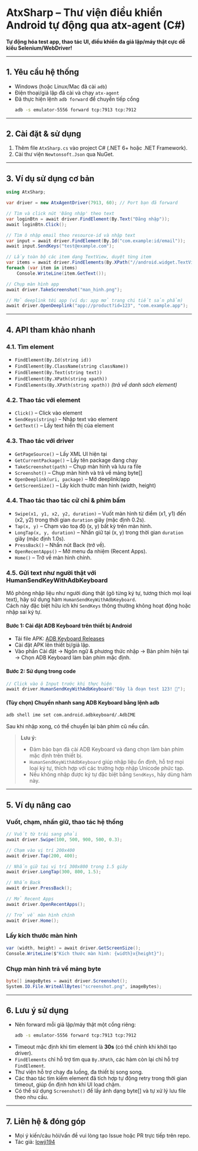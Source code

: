 # AtxSharp – Thư viện điều khiển Android tự động qua atx-agent (C#)

**Tự động hóa test app, thao tác UI, điều khiển đa giả lập/máy thật cực dễ kiểu Selenium/WebDriver!**

---

## 1. Yêu cầu hệ thống

- Windows (hoặc Linux/Mac đã cài `adb`)
- Điện thoại/giả lập đã cài và chạy `atx-agent`
- Đã thực hiện lệnh `adb forward` để chuyển tiếp cổng  
  ```sh
  adb -s emulator-5556 forward tcp:7913 tcp:7912
  ```

---

## 2. Cài đặt & sử dụng

1. Thêm file `AtxSharp.cs` vào project C# (.NET 6+ hoặc .NET Framework).
2. Cài thư viện `Newtonsoft.Json` qua NuGet.

---

## 3. Ví dụ sử dụng cơ bản

```csharp
using AtxSharp;

var driver = new AtxAgentDriver(7913, 60); // Port bạn đã forward

// Tìm và click nút 'Đăng nhập' theo text
var loginBtn = await driver.FindElement(By.Text("Đăng nhập"));
await loginBtn.Click();

// Tìm ô nhập email theo resource-id và nhập text
var input = await driver.FindElement(By.Id("com.example:id/email"));
await input.SendKeys("test@example.com");

// Lấy toàn bộ các item dạng TextView, duyệt từng item
var items = await driver.FindElements(By.XPath("//android.widget.TextView"));
foreach (var item in items)
    Console.WriteLine(item.GetText());

// Chụp màn hình app
await driver.TakeScreenshot("man_hinh.png");

// Mở deeplink tới app (ví dụ: app mở trang chi tiết sản phẩm)
await driver.OpenDeeplink("app://product?id=123", "com.example.app");
```

---

## 4. API tham khảo nhanh

### 4.1. Tìm element

- `FindElement(By.Id(string id))`
- `FindElement(By.ClassName(string className))`
- `FindElement(By.Text(string text))`
- `FindElement(By.XPath(string xpath))`
- `FindElements(By.XPath(string xpath))` *(trả về danh sách element)*

### 4.2. Thao tác với element

- `Click()` – Click vào element
- `SendKeys(string)` – Nhập text vào element
- `GetText()` – Lấy text hiển thị của element

### 4.3. Thao tác với driver

- `GetPageSource()` – Lấy XML UI hiện tại
- `GetCurrentPackage()` – Lấy tên package đang chạy
- `TakeScreenshot(path)` – Chụp màn hình và lưu ra file
- `Screenshot()` – Chụp màn hình và trả về mảng byte[]
- `OpenDeeplink(uri, package)` – Mở deeplink/app
- `GetScreenSize()` – Lấy kích thước màn hình (width, height)

### 4.4. Thao tác thao tác cử chỉ & phím bấm

- `Swipe(x1, y1, x2, y2, duration)` – Vuốt màn hình từ điểm (x1, y1) đến (x2, y2) trong thời gian `duration` giây (mặc định 0.2s).
- `Tap(x, y)` – Chạm vào toạ độ (x, y) bất kỳ trên màn hình.
- `LongTap(x, y, duration)` – Nhấn giữ tại (x, y) trong thời gian `duration` giây (mặc định 1.0s).
- `PressBack()` – Nhấn nút Back (trở về).
- `OpenRecentApps()` – Mở menu đa nhiệm (Recent Apps).
- `Home()` – Trở về màn hình chính.

### 4.5. Gửi text như người thật với HumanSendKeyWithAdbKeyboard

Mô phỏng nhập liệu như người dùng thật (gõ từng ký tự, tương thích mọi loại text), hãy sử dụng hàm `HumanSendKeyWithAdbKeyboard`.  
Cách này đặc biệt hữu ích khi `SendKeys` thông thường không hoạt động hoặc nhập sai ký tự.

#### Bước 1: Cài đặt ADB Keyboard trên thiết bị Android

- Tải file APK: [ADB Keyboard Releases](https://github.com/senzhk/ADBKeyBoard/releases)
- Cài đặt APK lên thiết bị/giả lập.
- Vào phần Cài đặt → Ngôn ngữ & phương thức nhập → Bàn phím hiện tại → Chọn ADB Keyboard làm bàn phím mặc định.

#### Bước 2: Sử dụng trong code

```csharp
// Click vào ô Input trước khi thực hiện
await driver.HumanSendKeyWithAdbKeyboard("Đây là đoạn test 123! 🚀");
```

#### (Tùy chọn) Chuyển nhanh sang ADB Keyboard bằng lệnh adb

```sh
adb shell ime set com.android.adbkeyboard/.AdbIME
```
Sau khi nhập xong, có thể chuyển lại bàn phím cũ nếu cần.

> **Lưu ý:**
> - Đảm bảo bạn đã cài ADB Keyboard và đang chọn làm bàn phím mặc định trên thiết bị.
> - `HumanSendKeyWithAdbKeyboard` giúp nhập liệu ổn định, hỗ trợ mọi loại ký tự, thích hợp với các trường hợp nhập Unicode phức tạp.
> - Nếu không nhập được ký tự đặc biệt bằng `SendKeys`, hãy dùng hàm này.

---

## 5. Ví dụ nâng cao

### Vuốt, chạm, nhấn giữ, thao tác hệ thống

```csharp
// Vuốt từ trái sang phải
await driver.Swipe(100, 500, 900, 500, 0.3);

// Chạm vào vị trí 200x400
await driver.Tap(200, 400);

// Nhấn giữ tại vị trí 300x800 trong 1.5 giây
await driver.LongTap(300, 800, 1.5);

// Nhấn Back
await driver.PressBack();

// Mở Recent Apps
await driver.OpenRecentApps();

// Trở về màn hình chính
await driver.Home();
```

### Lấy kích thước màn hình

```csharp
var (width, height) = await driver.GetScreenSize();
Console.WriteLine($"Kích thước màn hình: {width}x{height}");
```

### Chụp màn hình trả về mảng byte

```csharp
byte[] imageBytes = await driver.Screenshot();
System.IO.File.WriteAllBytes("screenshot.png", imageBytes);
```

---

## 6. Lưu ý sử dụng

- Nên forward mỗi giả lập/máy thật một cổng riêng:
  ```sh
  adb -s emulator-5556 forward tcp:7913 tcp:7912
  ```
- Timeout mặc định khi tìm element là **30s** (có thể chỉnh khi khởi tạo driver).
- `FindElements` chỉ hỗ trợ tìm qua `By.XPath`, các hàm còn lại chỉ hỗ trợ `FindElement`.
- Thư viện hỗ trợ chạy đa luồng, đa thiết bị song song.
- Các thao tác tìm kiếm element đã tích hợp tự động retry trong thời gian timeout, giúp ổn định hơn khi UI load chậm.
- Có thể sử dụng `Screenshot()` để lấy ảnh dạng byte[] và tự xử lý lưu file theo nhu cầu.

---

## 7. Liên hệ & đóng góp

- Mọi ý kiến/câu hỏi/vấn đề vui lòng tạo Issue hoặc PR trực tiếp trên repo.
- Tác giả: [lowji194](https://github.com/lowji194)

